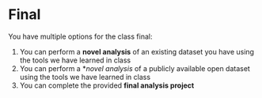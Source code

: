 # Final

You have multiple options for the class final:

1) You can perform a **novel analysis** of an existing dataset you have using the tools we have learned in class
2) You can perform a **novel analysis* of a publicly available open dataset using the tools we have learned in class
3) You can complete the provided **final analysis project** 